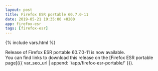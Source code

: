 ```yaml
---
layout: post
title: Firefox ESR portable 60.7.0-11
date: 2019-05-21 19:35:00 +0200
app: firefox-esr
tags: [firefox-esr]
---
```

{% include vars.html %}

Release of Firefox ESR portable 60.7.0-11 is now available.<br />
You can find links to download this release on the [Firefox ESR portable page]({{ var_seo_url | append: '/app/firefox-esr-portable/' }}).